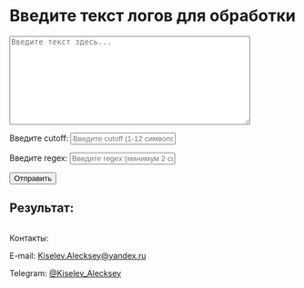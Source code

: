 <html lang="ru">
<head>
    <meta charset="UTF-8">
    <meta name="viewport" content="width=device-width, initial-scale=1.0">
    <title>Текстовый процессор</title>
</head>
<body>
<h1>Введите текст логов для обработки</h1>
<textarea id="textInput" rows="10" cols="50" placeholder="Введите текст здесь..."></textarea>
<br>

<label for="cutoffInput">Введите cutoff:</label>
<input type="text" id="cutoffInput" placeholder="Введите cutoff (1-12 символов)" required>
<br>

<label for="regexInput">Введите regex:</label>
<input type="text" id="regexInput" placeholder="Введите regex (минимум 2 символа)">
<br>

<button id="submitButton">Отправить</button>

<h2>Результат:</h2>
<pre id="resultOutput"></pre>

<script>
    document.getElementById('submitButton').addEventListener('click', function() {
        const text = document.getElementById('textInput').value;
        const cutoff = document.getElementById('cutoffInput').value;
        const regex = document.getElementById('regexInput').value;

        fetch('https://bbae9q2n7ipu3nlkmakl.containers.yandexcloud.net/api/process-text', {
            method: 'POST',
            headers: {
                'Content-Type': 'application/json'
            },
            body: JSON.stringify({ text: text, cutoff: cutoff, regex: regex })
        })
        .then(response => {
            if (!response.ok) {
                throw new Error('Сетевая ошибка');
            }
            return response.json();
        })
        .then(data => {
            // Обработка результата
            const formattedText = data.text.join('\n');
            document.getElementById('resultOutput').textContent = formattedText;
        })
        .catch(error => {
            console.error('Ошибка:', error);
            document.getElementById('resultOutput').textContent = 'Произошла ошибка при обработке.';
        });
    });
</script>

<footer>
    <p>Контакты:</p>
    <p>E-mail: <a href="mailto:Kiselev.Alecksey@yandex.ru">Kiselev.Alecksey@yandex.ru</a></p>
    <p>Telegram: <a href="https://t.me/Kiselev_Alecksey">@Kiselev_Alecksey</a></p>
</footer>
</body>
</html>
